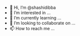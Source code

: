 - 👋 Hi, I’m @shashidibba
- 👀 I’m interested in ...
- 🌱 I’m currently learning ...
- 💞️ I’m looking to collaborate on ...
- 📫 How to reach me ...

<!---
shashidibba/shashidibba is a ✨ special ✨ repository because its `README.md` (this file) appears on your GitHub profile.
You can click the Preview link to take a look at your changes.
--->
